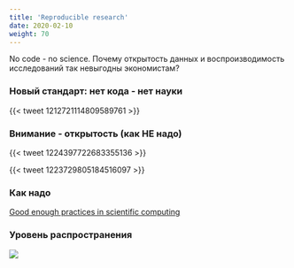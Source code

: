 ```yaml
---
title: 'Reproducible research'
date: 2020-02-10
weight: 70
---
```


No code - no science. Почему открытость данных и воспроизводимость исследований 
так невыгодны экономистам?

<!--more-->

### Новый стандарт: нет кода - нет науки

{{< tweet 1212721114809589761 >}}

### Внимание - открытость (как НЕ надо)

{{< tweet 1224397722683355136 >}}

{{< tweet 1223729805184516097 >}}

### Как надо

[Good enough practices in scientific computing](https://journals.plos.org/ploscompbiol/article?id=10.1371/journal.pcbi.1005510)

### Уровень распространения

![](https://pbs.twimg.com/media/EObx0mDWAAIs3QP?format=jpg&name=medium)


<!--### 10 лет - не возраст

{{< tweet 1223153677554286594 >}}

- презентация Powerpoint

- Кейти Бауман
- Jupyter workflow

- DistillPUBS
- plosone

-->




